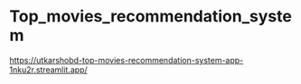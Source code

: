 ﻿# Top_movies_recommendation_system
https://utkarshobd-top-movies-recommendation-system-app-1nku2r.streamlit.app/
